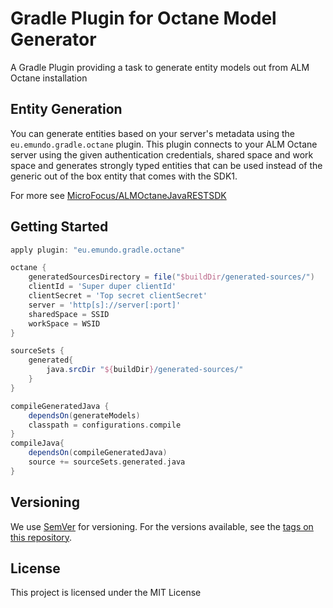 # Gradle Plugin for Octane Model Generator

A Gradle Plugin providing a task to generate entity models out from ALM Octane installation

## Entity Generation

You can generate entities based on your server's metadata using the `eu.emundo.gradle.octane` plugin.
This plugin connects to your ALM Octane server using the given authentication credentials, shared space and work space
and generates strongly typed entities that can be used instead of the generic out of the box entity that comes
with the SDK1.

For more see [MicroFocus/ALMOctaneJavaRESTSDK](https://github.com/MicroFocus/ALMOctaneJavaRESTSDK)

## Getting Started

```groovy
apply plugin: "eu.emundo.gradle.octane"

octane {
    generatedSourcesDirectory = file("$buildDir/generated-sources/")
    clientId = 'Super duper clientId'
    clientSecret = 'Top secret clientSecret'
    server = 'http[s]://server[:port]'
    sharedSpace = SSID
    workSpace = WSID
}

sourceSets {
    generated{
        java.srcDir "${buildDir}/generated-sources/"
    }
}

compileGeneratedJava {
    dependsOn(generateModels)
    classpath = configurations.compile
}
compileJava{
    dependsOn(compileGeneratedJava)
    source += sourceSets.generated.java
}
```

## Versioning

We use [SemVer](http://semver.org/) for versioning. For the versions available, see the [tags on this repository](https://github.com/emundo/7z-gradle-plugin/releases).

## License

This project is licensed under the MIT License
